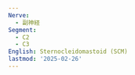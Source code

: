 ```yaml
---
Nerve:
  - 副神経
Segment:
  - C2
  - C3
English: Sternocleidomastoid (SCM)
lastmod: '2025-02-26'
---
```


